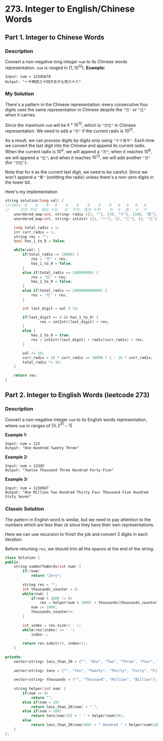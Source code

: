 # 273. Integer to English/Chinese Words

## Part 1. Integer to Chinese Words

### Description
Convert a non-negative long integer `num` to its Chinese words representation. `num` is ranged in $[1, 10^{13})$.
**Example:**
```
Input: num = 12345678
Output: "一千两百三十四万五千七百六十八"
```
### My Solution
There's a pattern in the Chinese representation: every consecutive four digits uses the same representation in Chinese despite the `"万"` or `"亿"` when it carries.

Since the maximum `num` will be $k * 10^{12}$, which is `"万亿"` in Chinese representation. We need to add a `"万"` if the current radix is $10^{12}$.

As a result, we can process digits by digits only using `"个十百千"`. Each time we convert the last digit into the Chinese and append its current radix. When the current radix is $10^4$, we will append a `"万"`; when it reaches $10^8$, we will append a `"亿"`; and when it reaches $10^{12}$, we will add another `"万"` (for `"万亿"`). 

Note that for `0` as the current last digit, we need to be careful. Since we won't append a `"零"` (omitting the radix) unless there's a non-zero digits in the lower bit. 

Here's my implementation

```C++
string solution(long val) {
//radix: 0    0    0   0    0    0    0    0    0   0   0   0   0
//     万亿 千亿  百亿 十亿   亿  千万  百万 十万    万  千  百   十  个
    unordered_map<int, string> radix {{1, ""}, {10, "十"}, {100, "百"}, {1000, "千"}};
    unordered_map<int, string> int2str {{1, "一"}, {2, "二"}, {3, "三"}, {4, "四"}, {5, "五"}, {6, "六"}, {7, "七"}, {8, "八"}, {9, "九"}, {0, "零"}};

    long total_radix = 1;
    int curr_radix = 1;
    string res = "";
    bool has_1_to_9 = false;

    while(val) {
        if(total_radix == 10000) {
            res = "万" + res;
            has_1_to_9 = false;
        } 
        else if(total_radix == 100000000) {
            res = "亿" + res;
            has_1_to_9 = false;
        }
        else if(total_radix == 1000000000000) {
            res = "万" + res;
        }

        int last_digit = val % 10;

        if(last_digit == 0 && has_1_to_9) {
                res = int2str[last_digit] + res;
        }        
        else {
            has_1_to_9 = true;
            res = int2str[last_digit] + radix[curr_radix] + res;
        }

        val /= 10;
        curr_radix = 10 * curr_radix == 10000 ? 1 : 10 * curr_radix;
        total_radix *= 10;
    }

    return res;
}
```

## Part 2. Integer to English Words (leetcode 273)

### Description
Convert a non-negative integer `num` to its English words representation, where `num` in ranges of $[0, 2^{31}-1]$

**Example 1:**
```
Input: num = 123
Output: "One Hundred Twenty Three"
```

**Example 2:**
```
Input: num = 12345
Output: "Twelve Thousand Three Hundred Forty Five"
```

**Example 3:**
```
Input: num = 1234567
Output: "One Million Two Hundred Thirty Four Thousand Five Hundred Sixty Seven"
```

### Classic Solution
The pattern in English word is similar, but we need to pay attention to the numbers which are less than `20` since they have their own representations.

Here we can use recursion to finish the job and convert 3 digits in each iteration.

Before returning `res`, we should trim all the spaces at the end of the string.

```C++
class Solution {
public:
    string numberToWords(int num) {
        if(!num)
            return "Zero";
        
        string res = "";
        int thousands_counter = 0;
        while(num) {
            if(num % 1000 != 0)
                res = helper(num % 1000) + thousands[thousands_counter] + " " + res;
            num /= 1000;
            thousands_counter++;
        }
        
        int index = res.size() - 1;
        while(res[index] == ' ')
            index--;
        
        return res.substr(0, index+1);
    }
    
private:
    vector<string> less_than_20 = {"", "One", "Two", "Three", "Four", "Five", "Six", "Seven", "Eight", "Nine", "Ten", "Eleven", "Twelve", "Thirteen", "Fourteen", "Fifteen", "Sixteen", "Seventeen", "Eighteen", "Nineteen"};
    
    vector<string> tens = {"", "Ten", "Twenty", "Thirty", "Forty", "Fifty", "Sixty", "Seventy", "Eighty", "Ninety"};
    
    vector<string> thousands = {"", "Thousand", "Million", "Billion"};
    
    string helper(int num) {
        if(num == 0)
            return "";
        else if(num < 20)
            return less_than_20[num] + " ";
        else if(num < 100)
            return tens[num/10] + " " + helper(num%10);
        else
            return less_than_20[num/100] + " Hundred " + helper(num%100);
    }
};
```